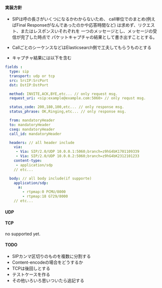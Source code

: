 #### 実装方針
- SIPは呼の長さがいくつになるかわからないため、
  call単位でのまとめ(例えばFinal Responseがなんであったのかや応答時間など)
  は求めず、リクエスト、またはレスポンスいそれぞれを
  一つのメッセージとし、メッセージの受信が完了した時点で
  パケットキャプチャの結果として書き出すこととする。
- CallごとのシーケンスなどはElasticsearch側で工夫してもらうものとする

- キャプチャ結果には以下を含む

```yaml
fields :
  type: sip
  transport: udp or tcp
  src: SrcIP:SrcPort
  dst: DstIP:DstPort

  method: INVITE,ACK,BYE,etc... // only request msg.
  request_uri: <sip:example@example.com:5060> // only requst msg.

  status_code: 200,180,100,etc... // only response msg.
  status_phrase: OK,Ringing,etc... // only response msg.

  from: mandatoryHeader
  to: mandatoryHeader
  cseq: mandatoryHeader
  call_id: mandatoryHeader

  headers: // all header include
    via:
     - Via: SIP/2.0/UDP 10.0.0.1:5060;branch=z9hG4bK1701109339
     - Via: SIP/2.0/UDP 10.0.0.2:5060;branch=z9hG4bK2312101233
    content-type:
     - application/sdp
    // etc...

  body: // all body include(if supporte)
    application/sdp:
      a:
        - rtpmap:0 PCMU/8000
        - rtpmap:18 G729/8000
    // etc...
```

#### UDP



#### TCP

no supported yet.

#### TODO

* SIPカンマ区切りのものを複数に分割する
* Content-encodeの場合をどうするか
* TCPは後回しとする
* テストケースを作る
* その他いろいろ思いついたら追記する
